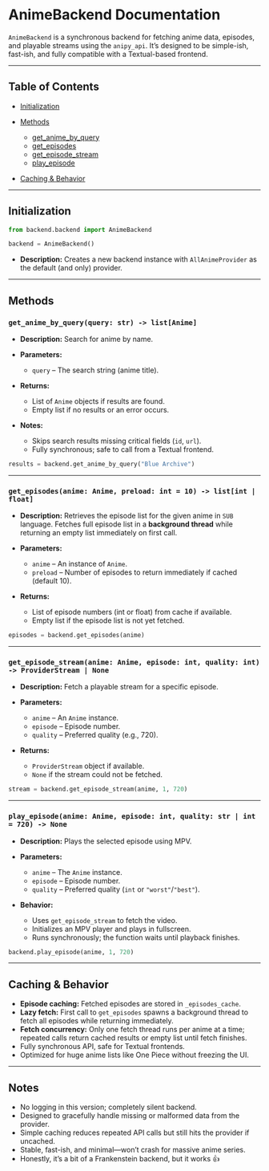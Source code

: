 # AnimeBackend Documentation

`AnimeBackend` is a synchronous backend for fetching anime data, episodes, and playable streams using the `anipy_api`. It’s designed to be simple-ish, fast-ish, and fully compatible with a Textual-based frontend.

---

## Table of Contents

* [Initialization](#initialization)
* [Methods](#methods)

  * [get\_anime\_by\_query](#get_anime_by_query)
  * [get\_episodes](#get_episodes)
  * [get\_episode\_stream](#get_episode_stream)
  * [play\_episode](#play_episode)
* [Caching & Behavior](#caching--behavior)

---

## Initialization

```python
from backend.backend import AnimeBackend

backend = AnimeBackend()
```

* **Description:**
  Creates a new backend instance with `AllAnimeProvider` as the default (and only) provider.

---

## Methods

### `get_anime_by_query(query: str) -> list[Anime]`

* **Description:**
  Search for anime by name.

* **Parameters:**

  * `query` – The search string (anime title).

* **Returns:**

  * List of `Anime` objects if results are found.
  * Empty list if no results or an error occurs.

* **Notes:**

  * Skips search results missing critical fields (`id`, `url`).
  * Fully synchronous; safe to call from a Textual frontend.

```python
results = backend.get_anime_by_query("Blue Archive")
```

---

### `get_episodes(anime: Anime, preload: int = 10) -> list[int | float]`

* **Description:**
  Retrieves the episode list for the given anime in `SUB` language.
  Fetches full episode list in a **background thread** while returning an empty list immediately on first call.

* **Parameters:**

  * `anime` – An instance of `Anime`.
  * `preload` – Number of episodes to return immediately if cached (default 10).

* **Returns:**

  * List of episode numbers (int or float) from cache if available.
  * Empty list if the episode list is not yet fetched.

```python
episodes = backend.get_episodes(anime)
```

---

### `get_episode_stream(anime: Anime, episode: int, quality: int) -> ProviderStream | None`

* **Description:**
  Fetch a playable stream for a specific episode.

* **Parameters:**

  * `anime` – An `Anime` instance.
  * `episode` – Episode number.
  * `quality` – Preferred quality (e.g., 720).

* **Returns:**

  * `ProviderStream` object if available.
  * `None` if the stream could not be fetched.

```python
stream = backend.get_episode_stream(anime, 1, 720)
```

---

### `play_episode(anime: Anime, episode: int, quality: str | int = 720) -> None`

* **Description:**
  Plays the selected episode using MPV.

* **Parameters:**

  * `anime` – The `Anime` instance.
  * `episode` – Episode number.
  * `quality` – Preferred quality (`int` or `"worst"`/`"best"`).

* **Behavior:**

  * Uses `get_episode_stream` to fetch the video.
  * Initializes an MPV player and plays in fullscreen.
  * Runs synchronously; the function waits until playback finishes.

```python
backend.play_episode(anime, 1, 720)
```

---

## Caching & Behavior

* **Episode caching:** Fetched episodes are stored in `_episodes_cache`.
* **Lazy fetch:** First call to `get_episodes` spawns a background thread to fetch all episodes while returning immediately.
* **Fetch concurrency:** Only one fetch thread runs per anime at a time; repeated calls return cached results or empty list until fetch finishes.
* Fully synchronous API, safe for Textual frontends.
* Optimized for huge anime lists like One Piece without freezing the UI.

---

## Notes

* No logging in this version; completely silent backend.
* Designed to gracefully handle missing or malformed data from the provider.
* Simple caching reduces repeated API calls but still hits the provider if uncached.
* Stable, fast-ish, and minimal—won’t crash for massive anime series.
* Honestly, it’s a bit of a Frankenstein backend, but it works 👍
